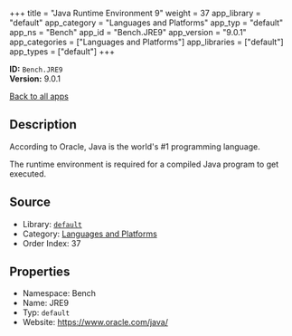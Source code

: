 ﻿+++
title = "Java Runtime Environment 9"
weight = 37
app_library = "default"
app_category = "Languages and Platforms"
app_typ = "default"
app_ns = "Bench"
app_id = "Bench.JRE9"
app_version = "9.0.1"
app_categories = ["Languages and Platforms"]
app_libraries = ["default"]
app_types = ["default"]
+++

**ID:** `Bench.JRE9`  
**Version:** 9.0.1  
<!--more-->

[Back to all apps](/apps/)

## Description
According to Oracle, Java is the world's #1 programming language.

The runtime environment is required for a compiled Java program to get executed.

## Source

* Library: [`default`](/app_libraries/default)
* Category: [Languages and Platforms](/app_categories/languages-and-platforms)
* Order Index: 37

## Properties

* Namespace: Bench
* Name: JRE9
* Typ: `default`
* Website: <https://www.oracle.com/java/>

